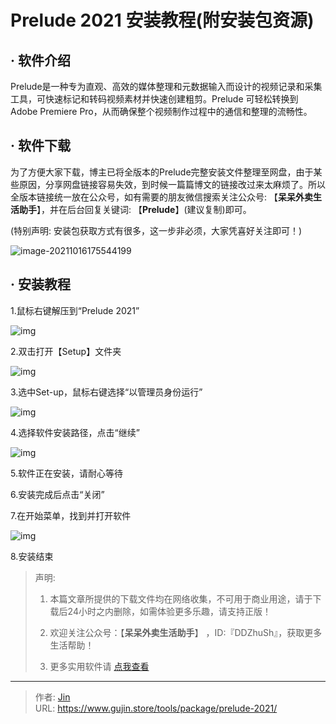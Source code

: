# Prelude 2021 安装教程(附安装包资源)


## · 软件介绍
Prelude是一种专为直观、高效的媒体整理和元数据输入而设计的视频记录和采集工具，可快速标记和转码视频素材并快速创建粗剪。Prelude 可轻松转换到 Adobe Premiere Pro，从而确保整个视频制作过程中的通信和整理的流畅性。

## · 软件下载
为了方便大家下载，博主已将全版本的Prelude完整安装文件整理至网盘，由于某些原因，分享网盘链接容易失效，到时候一篇篇博文的链接改过来太麻烦了。所以全版本链接统一放在公众号，如有需要的朋友微信搜索关注公众号: 【**呆呆外卖生活助手**】，并在后台回复关键词: 【**Prelude**】(建议复制)即可。

(特别声明: 安装包获取方式有很多，这一步非必须，大家凭喜好关注即可！)

![image-20211016175544199](https://img.gujin.store/img/image-20211016175544199.png)

## · 安装教程

1.鼠标右键解压到“Prelude 2021”

![img](https://img.gujin.store/img/v2-84afac9a5d95b26decf50d81c3795810_720w.png)

2.双击打开【Setup】文件夹

![img](https://img.gujin.store/img/v2-71480e73fb3261e49a91cf93e7afc01c_720w.png)



3.选中Set-up，鼠标右键选择“以管理员身份运行”

![img](https://img.gujin.store/img/v2-c192ab9599287af7f908914353831d3c_720w.png)

4.选择软件安装路径，点击“继续”

![img](https://img.gujin.store/img/v2-5412d2d687a57e4ea34072ed41bcac9f_720w.png)

5.软件正在安装，请耐心等待

6.安装完成后点击“关闭”

7.在开始菜单，找到并打开软件

![img](https://img.gujin.store/img/v2-0d4a2a3a88b53c31c7af6f2efb87ecba_720w.png)

8.安装结束




> 声明: 
>
> 1. 本篇文章所提供的下载文件均在网络收集，不可用于商业用途，请于下载后24小时之内删除，如需体验更多乐趣，请支持正版！
>
> 2. 欢迎关注公众号：【**呆呆外卖生活助手**】 ，ID:『DDZhuSh』，获取更多生活帮助！
>
> 3. 更多实用软件请  [点我查看](/tools)

---

> 作者: [Jin](https://img.gujin.store/img/favicon.ico)  
> URL: https://www.gujin.store/tools/package/prelude-2021/  

